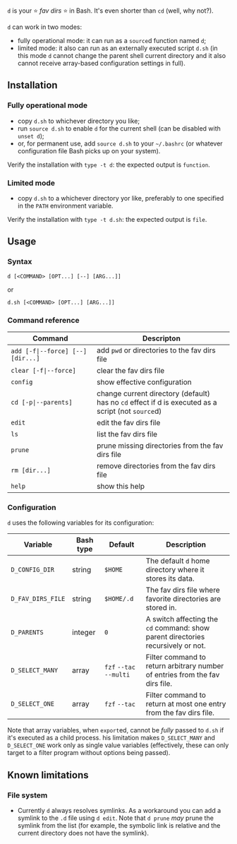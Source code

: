 `d` is your ⭐ _fav dirs_ ⭐ in Bash.
It's even shorter than `cd` (well, why not?).

`d` can work in two modes:

- fully operational mode: it can run as a `source`d function named `d`;
- limited mode: it also can run as an externally executed script `d.sh` (in this mode `d` cannot change the parent shell current directory and it also cannot receive array-based configuration settings in full).

## Installation

### Fully operational mode

* copy `d.sh` to whichever directory you like;
* run `source d.sh` to enable `d` for the current shell (can be disabled with `unset d`);
* or, for permanent use, add `source d.sh` to your `~/.bashrc` (or whatever configuration file Bash picks up on your system).

Verify the installation with `type -t d`: the expected output is `function`.

### Limited mode

* copy `d.sh` to a whichever directory yor like, preferably to one specified in the `PATH` environment variable.

Verify the installation with `type -t d.sh`: the expected output is `file`.

## Usage

### Syntax

```
d [<COMMAND> [OPT...] [--] [ARG...]]
```

or

```
d.sh [<COMMAND> [OPT...] [ARG...]]
```

### Command reference

| Command | Descripton |
| --- | --- |
| `add [-f\|--force] [--] [dir...]` | add `pwd` or directories to the fav dirs file |
| `clear [-f\|--force]` | clear the fav dirs file |
| `config` | show effective configuration |
| `cd [-p\|--parents]` | change current directory (default)<br/>has no `cd` effect if d is executed as a script (not `source`d) |
| `edit` | edit the fav dirs file |
| `ls` | list the fav dirs file |
| `prune` | prune missing directories from the fav dirs file |
| `rm [dir...]` | remove directories from the fav dirs file |
| `help` | show this help |

### Configuration

`d` uses the following variables for its configuration:

| Variable | Bash type | Default | Description |
| --- | --- | --- | --- |
| `D_CONFIG_DIR` | string | `$HOME` | The default `d` home directory where it stores its data. |
| `D_FAV_DIRS_FILE` | string | `$HOME/.d` | The fav dirs file where favorite directories are stored in. |
| `D_PARENTS` | integer | `0` | A switch affecting the `cd` command: show parent directories recursively or not. |
| `D_SELECT_MANY` | array | `fzf` `--tac` `--multi` | Filter command to return arbitrary number of entries from the fav dirs file. |
| `D_SELECT_ONE` | array | `fzf` `--tac` | Filter command to return at most one entry from the fav dirs file. |

Note that array variables, when `export`ed, cannot be _fully_ passed to `d.sh` if it's executed as a child process.
his limitation makes `D_SELECT_MANY` and `D_SELECT_ONE` work only as single value variables (effectively, these can only target to a filter program without options being passed).

## Known limitations

### File system

* Currently `d` always resolves symlinks. As a workaround you can add a symlink to the `.d` file using `d edit`. Note that `d prune` _may_ prune the symlink from the list (for example, the symbolic link is relative and the current directory does not have the symlink).
